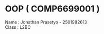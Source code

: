 # OOP ( COMP6699001 )                                                                                                                            
                                                                                                                                                           
Name : Jonathan Prasetyo - 2501982613                                                                                                                                    
Class : L2BC

